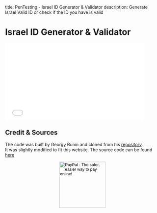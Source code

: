 title: PenTesting - Israel ID Generator & Validator
description: Generate Israel Valid ID or check if the ID you have is valid

# Israel ID Generator & Validator

<div style="overflow: hidden;">
    <iframe title="Israel ID Generator & Validator" src="/assets/IID_Generator/" scrolling="no" style="border: 0px; height: 250px; margin-top: -0px; width:90%"></iframe>
</div>

## Credit & Sources

The code was built by Georgy Bunin and cloned from his [repository](https://github.com/georgybu/IID_Generator).  
It was slightly modified to fit this website. The source code can be found [here](https://github.com/fire1ce/3os.org/tree/master/docs/assets/IID_Generator)

<!-- Donation Button -->
<form action="https://www.paypal.com/cgi-bin/webscr" method="post" target="_top" align="center"><input type="hidden" name="cmd" value="_s-xclick"><input type="hidden" name="hosted_button_id" value="Q94AU5RUD4X6A"><input type="image" src="https://raw.githubusercontent.com/fire1ce/3os.org/gh-pages/assets/images/beerDonation.png" width="150px" border="0" name="submit" alt="PayPal - The safer, easier way to pay online!"></form>
<!-- Donation Button -->